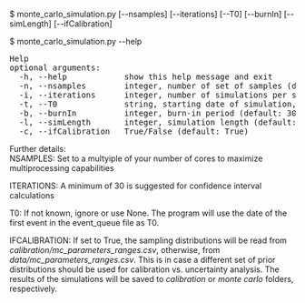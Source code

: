 $ monte_carlo_simulation.py [--nsamples] [--iterations] [--T0] [--burnIn] [--simLength] [--ifCalibration]

$ monte_carlo_simulation.py --help

<pre>
Help
optional arguments: 
  -h, --help            show this help message and exit 
  -n, --nsamples        integer, number of set of samples (draws from distributions) (default: 100) 
  -i, --iterations      integer, number of simulations per set of samples (default: 30) 
  -t, --T0              string, starting date of simulation, format: 'YYYY-MM-DD' (default: None) 
  -b, --burnIn          integer, burn-in period (default: 30) 
  -l, --simLength       integer, simulation length (default: 360) 
  -c, --ifCalibration   True/False (default: True) 
</pre>
Further details: \
NSAMPLES: Set to a multyiple of your number of cores to maximize multiprocessing capabilities

ITERATIONS: A minimum of 30 is suggested for confidence interval calculations

T0: If not known, ignore or use None. The program will use the date of the first event in the event_queue file as T0.

IFCALIBRATION: If set to True, the sampling distributions will be read from *calibration/mc_parameters_ranges.csv*, otherwise, from *data/mc_parameters_ranges.csv*. This is in case a different set of prior distributions should be used for calibration vs. uncertainty analysis. The results of the simulations will be saved to *calibration* or *monte carlo* folders, respectively.
